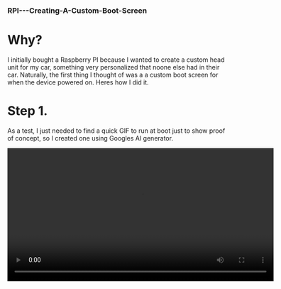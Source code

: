 ### RPI---Creating-A-Custom-Boot-Screen

# Why?
  I initially bought a Raspberry PI because I wanted to create a custom head unit for my car, something very personalized that noone else had in their car. Naturally, the first thing I thought of was a
  a custom boot screen for when the device powered on. Heres how I did it. 

# Step 1. 
  As a test, I just needed to find a quick GIF to run at boot just to show proof of concept, so I created one using Googles AI generator. 

  <video src="path/to/your/video.mp4" width="600" controls></video> 
